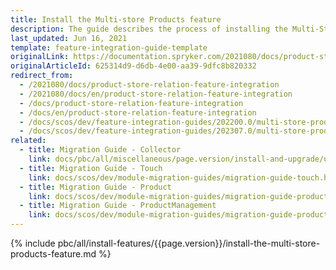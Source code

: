 ```yaml
---
title: Install the Multi-store Products feature
description: The guide describes the process of installing the Multi-Store Products into your project.
last_updated: Jun 16, 2021
template: feature-integration-guide-template
originalLink: https://documentation.spryker.com/2021080/docs/product-store-relation-feature-integration
originalArticleId: 625314d9-d6db-4e00-aa39-9dfc8b820332
redirect_from:
  - /2021080/docs/product-store-relation-feature-integration
  - /2021080/docs/en/product-store-relation-feature-integration
  - /docs/product-store-relation-feature-integration
  - /docs/en/product-store-relation-feature-integration
  - /docs/scos/dev/feature-integration-guides/202200.0/multi-store-products-feature-integration.html
  - /docs/scos/dev/feature-integration-guides/202307.0/multi-store-products-feature-integration.html
related:
  - title: Migration Guide - Collector
    link: docs/pbc/all/miscellaneous/page.version/install-and-upgrade/upgrade-modules/upgrade-the-collector-module.html
  - title: Migration Guide - Touch
    link: docs/scos/dev/module-migration-guides/migration-guide-touch.html
  - title: Migration Guide - Product
    link: docs/scos/dev/module-migration-guides/migration-guide-product.html
  - title: Migration Guide - ProductManagement
    link: docs/scos/dev/module-migration-guides/migration-guide-productmanagement.html
---
```


{% include pbc/all/install-features/{{page.version}}/install-the-multi-store-products-feature.md %} <!-- To edit, see /_includes/pbc/all/install-features/202204.0/install-the-multi-store-products-feature.md -->
